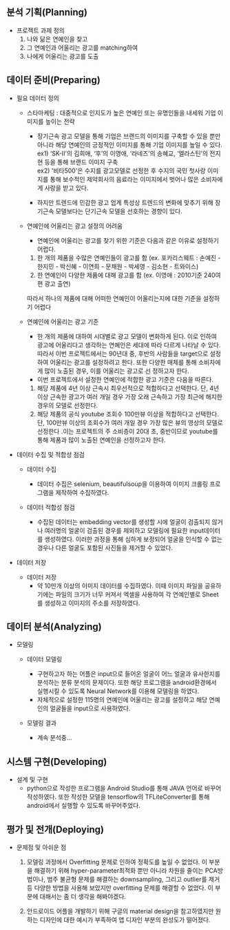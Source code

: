 ## 분석 기획(Planning)
 - 프로젝트 과제 정의 
   1) 나와 닮은 연예인을 찾고
   2) 그 연예인과 어울리는 광고를 matching하여 
   3) 나에게 어울리는 광고를 도출

## 데이터 준비(Preparing)
 - 필요 데이터 정의
    - 스타마케팅 : 대중적으로 인지도가 높은 연예인 또는 유명인들을 내세워 기업 이미지를 높이는 전략
        - 장기근속 광고 모델을 통해 기업은 브랜드의 이미지를 구축할 수 있을 뿐만 아니라 해당 연예인의 긍정적인 이미지를 통해 기업 이미지를 높일 수 있다.         
           ex1) ‘SK-II’의 김희애, ‘후’의 이영애, ‘라네즈’의 송혜교, ‘엘라스틴’의 전지현 등을 통해 브랜드 이미지 구축            
           ex2) '비타500'은 수지를 광고모델로 선정한 후 수지의 국민 첫사랑 이미지를 통해 보수적인 제약회사의 음료라는 이미지에서 벗어나 많은 소비자에게 사랑을 받고 있다. 
         
         - 하지만 트렌드에 민감한 광고 업계 특성상 트렌드의 변화에 맞추기 위해 장기근속 모델보다는 단기근속 모델을 선호하는 경향이 있다. 
    
    - 연예인에 어울리는 광고 설정의 어려움
        - 연예인에 어울리는 광고를 찾기 위한 기준은 다음과 같은 이유로 설정하기 어렵다. 
        1) 한 개의 제품을 수많은 연예인들이 광고를 함 
           (ex. 포카리스웨트 : 손예진 - 한지민 - 박신혜 - 이연희 - 문채원 - 박세영 - 김소현 - 트와이스)
        2) 한 연예인이 다양한 제품에 대해 광고를 함 
           (ex. 이영애 : 2010기준 240여편 광고 출연)    
           
         따라서 하나의 제품에 대해 어떠한 연예인이 어울리는지에 대한 기준을 설정하기 어렵다
          
     - 연예인에 어울리는 광고 기준
        - 한 개의 제품에 대하여 시대별로 광고 모델이 변화하게 된다. 이로 인하여 광고에 어울리다고 생각하는 연예인은 세대에 따라 다르게 나타날 수 있다.  
          따라서 이번 프로젝트에서는 90년대 중, 후반의 사람들을 target으로 설정하여 어울리는 광고를 설정하려고 한다. 또한 다양한 매체를 통해 소비자에게 많이 노출된 경우, 이를 어울리는 광고로 선           정하고자 한다.  
        - 이번 프로젝트에서 설정한 연예인에 적합한 광고 기준은 다음을 따른다. 
         1) 해당 제품에 4년 이상 근속시 최우선적으로 적합하다고 선택한다. 단, 4년 이상 근속한 광고가 여러 개일 경우 가장 오래 근속하고 가장 최근에 해지한 경우의 모델로 선정한다. 
         2) 해당 제품의 공식 youtube 조회수 100만뷰 이상을 적합하다고 선택한다. 단, 100만뷰 이상의 조회수가 여러 개일 경우 가장 많은 뷰의 영상의 모델로 선정한다 .이는 프로젝트의 주 소비층이            20대 초, 중반이므로 youtube를 통해 제품과 많이 노출된 연예인을 선정하고자 한다. 
         
 - 데이터 수집 및 적합성 점검
   - 데이터 수집
     - 데이터 수집은 selenium, beautifulsoup을 이용하여 이미지 크롤링 프로그램을 제작하여 수집하였다. 
     
   - 데이터 적합성 점검
     - 수집된 데이터는 embedding vector를 생성할 시에 얼굴이 검출되지 않거나 여러명의 얼굴이 검출된 경우를 제외하고 모델링에 필요한 input데이터를 생성하였다. 이러한 과정을 통해 심하게 보정되어 얼굴을 인식할 수 없는 경우나 다른 얼굴도 포함된 사진들을 제거할 수 있었다. 
     
 - 데이터 저장
   - 데이터 저장
     - 약 10만개 이상의 이미지 데이터를 수집하였다. 이때 이미지 파일을 공유하기에는 파일의 크기가 너무 커져서 엑셀을 사용하여 각 연예인별로 Sheet를 생성하고 이미지의 주소를 저장하였다.  
     
## 데이터 분석(Analyzing)
 - 모델링
   - 데이터 모델링 
      - 구현하고자 하는 어플은 input으로 들어온 얼굴이 어느 얼굴과 유사한지를 분석하는 분류 분석의 문제이다. 또한 해당 프로그램을 android환경에서 실행시킬 수 있도록 Neural Network를 이용해 모델링을 하였다. 
      - 자체적으로 설정한 115명의 연예인에 어울리는 광고를 설정하고 해당 연예인의 얼굴들을 input으로 사용하였다. 
      
    - 모델링 결과 
    
      - 계속 분석중...
      
      
      
      
      
## 시스템 구현(Developing)
  - 설계 및 구현
    - python으로 작성한 프로그램을 Android Studio를 통해 JAVA 언어로 바꾸어 작성하였다. 또한 작성한 모델을 tensorflow의 TFLiteConverter를 통해 android에서 실행할 수 있도록 바꾸어주었다. 
    
    
## 평가 및 전개(Deploying)
 - 문제점 및 아쉬운 점
   1) 모델링 과정에서 Overfitting 문제로 인하여 정확도를 높일 수 없었다. 이 부분을 해결하기 위해 hyper-parameter최적화 뿐만 아니라 차원을 줄이는 PCA방법이나, 범주 불균형 문제를 해결하는 downsampling, 그리고 outlier를 제거등 다양한 방법을 사용해 보았지만 overfitting 문제를 해결할 수 없었다. 이 부분에 대해서는 좀 더 생각을 해봐야겠다. 
   
   2) 안드로이드 어플을 개발하기 위해 구글의 material design을 참고하였지만 원하는 디자인에 대한 예시가 부족하여 앱 디자인 부분의 완성도가 떨어졌다. 
